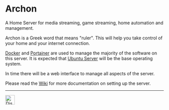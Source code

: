 # Archon
A Home Server for media streaming, game streaming, home automation and management.

Archon is a Greek word that means "ruler". This will help you take control of your home and your internet connection.

<a href="https://www.docker.com/">Docker</a> and <a href="https://www.portainer.io/">Portainer</a> are used to manage the majority of the software on this server. It is expected that <a href="https://ubuntu.com/download/server">Ubuntu Server</a> will be the base operating system.

In time there will be a web interface to manage all aspects of the server.

Please read the <a href="https://github.com/Protektor-Desura/Archon/wiki">Wiki</a> for more documentation on setting up the server.


<hr>
<a href="https://discord.gg/xTpfs9WgEd"><img alt="Discord" src="https://discord.com/assets/3437c10597c1526c3dbd98c737c2bcae.svg" width="30" height="30">
